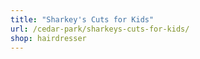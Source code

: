 ```yaml
---
title: "Sharkey's Cuts for Kids"
url: /cedar-park/sharkeys-cuts-for-kids/
shop: hairdresser
---
```

